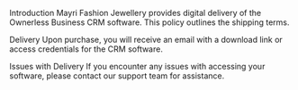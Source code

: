 Introduction
Mayri Fashion Jewellery provides digital delivery of the Ownerless Business CRM software. This policy outlines the shipping terms.

Delivery
Upon purchase, you will receive an email with a download link or access credentials for the CRM software.

Issues with Delivery
If you encounter any issues with accessing your software, please contact our support team for assistance.